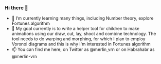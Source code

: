 ### Hi there 👋

<!--
**merlin-vrn/merlin-vrn** is a ✨ _special_ ✨ repository because its `README.md` (this file) appears on your GitHub profile.

Here are some ideas to get you started:

- 🔭 I’m currently working on ...
- 🌱 I’m currently learning ...
- 👯 I’m looking to collaborate on ...
- 🤔 I’m looking for help with ...
- 💬 Ask me about ...
- 📫 How to reach me: ...
- 😄 Pronouns: ...
- ⚡ Fun fact: ...
-->
- 🌱 I’m currently learning many things, including Number theory, explore Fortunes algorithm
- 🔭 My goal currently is to write a helper tool for children to make animations using our draw, cut, lay, shoot and combine technology. The tool needs to do warping and morphing, for which I plan to employ Voronoi diagrams and this is why I'm interested in Fortunes algorithm
- 📫 You can find me here, on Twitter as @merlin_vrn or on Habrahabr as @merlin-vrn
